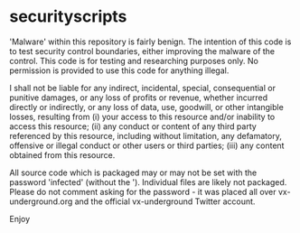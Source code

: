 # securityscripts

'Malware' within this repository is fairly benign. The intention of this code is to test security control boundaries, either improving the malware of the control. This code is for testing and researching purposes only. No permission is provided to use this code for anything illegal. 

I shall not be liable for any indirect, incidental, special, consequential or punitive damages, or any loss of profits or revenue, whether incurred directly or indirectly, or any loss of data, use, goodwill, or other intangible losses, resulting from (i) your access to this resource and/or inability to access this resource; (ii) any conduct or content of any third party referenced by this resource, including without limitation, any defamatory, offensive or illegal conduct or other users or third parties; (iii) any content obtained from this resource.

All source code which is packaged may or may not be set with the password 'infected' (without the '). Individual files are likely not packaged. Please do not comment asking for the password - it was placed all over vx-underground.org and the official vx-underground Twitter account.

Enjoy